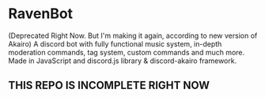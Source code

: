 # RavenBot
(Deprecated Right Now. But I'm making it again, according to new version of Akairo) A discord bot with fully functional music system, in-depth moderation commands, tag system, custom commands and  much more. Made in JavaScript and discord.js library &amp; discord-akairo framework.

## THIS REPO IS INCOMPLETE RIGHT NOW
